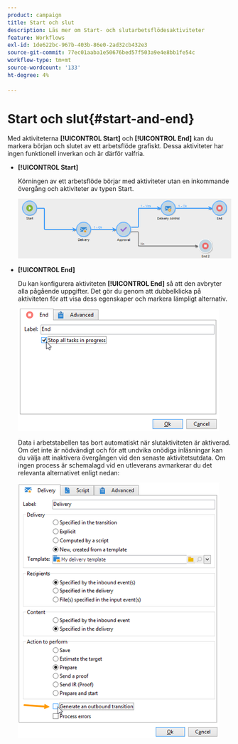 ```yaml
---
product: campaign
title: Start och slut
description: Läs mer om Start- och slutarbetsflödesaktiviteter
feature: Workflows
exl-id: 1de622bc-967b-403b-86e0-2ad32cb432e3
source-git-commit: 77ec01aaba1e50676bed57f503a9e4e8bb1fe54c
workflow-type: tm+mt
source-wordcount: '133'
ht-degree: 4%

---
```


# Start och slut{#start-and-end}



Med aktiviteterna **[!UICONTROL Start]** och **[!UICONTROL End]** kan du markera början och slutet av ett arbetsflöde grafiskt. Dessa aktiviteter har ingen funktionell inverkan och är därför valfria.

* **[!UICONTROL Start]**

  Körningen av ett arbetsflöde börjar med aktiviteter utan en inkommande övergång och aktiviteter av typen Start.

  ![](assets/s_user_segmentation_start_stop.png)

* **[!UICONTROL End]**

  Du kan konfigurera aktiviteten **[!UICONTROL End]** så att den avbryter alla pågående uppgifter. Det gör du genom att dubbelklicka på aktiviteten för att visa dess egenskaper och markera lämpligt alternativ.

  ![](assets/s_user_segmentation_end.png)

  Data i arbetstabellen tas bort automatiskt när slutaktiviteten är aktiverad. Om det inte är nödvändigt och för att undvika onödiga inläsningar kan du välja att inaktivera övergången vid den senaste aktivitetsutdata. Om ingen process är schemalagd vid en utleverans avmarkerar du det relevanta alternativet enligt nedan:

  ![](assets/s_advuser_delivery_option_no_output.png)
